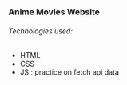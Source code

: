 <h3>Anime Movies Website</h3>
<h6>Technologies used:</h6>
<ul>
  <li>HTML</li>
  <li>CSS</li>
  <li>JS : practice on fetch api data</li>
</ul>
